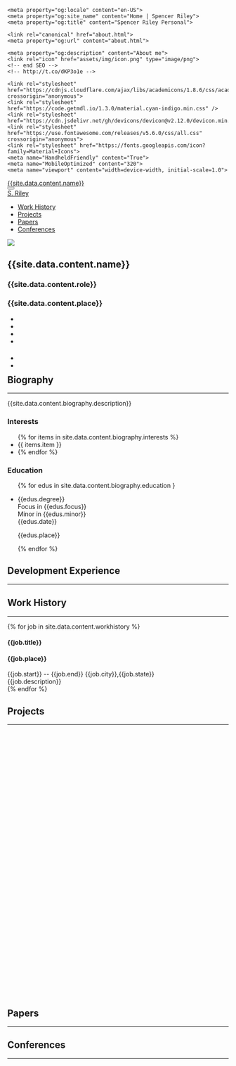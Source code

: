 <head>
	<meta charset="utf-8">
    <title>About | Spencer Riley</title>

	<meta property="og:locale" content="en-US">
	<meta property="og:site_name" content="Home | Spencer Riley">
	<meta property="og:title" content="Spencer Riley Personal">

	<link rel="canonical" href="about.html">
	<meta property="og:url" content="about.html">

	<meta property="og:description" content="About me">
	<link rel="icon" href="assets/img/icon.png" type="image/png">
	<!-- end SEO -->
	<!-- http://t.co/dKP3o1e -->

	<link rel="stylesheet" href="https://cdnjs.cloudflare.com/ajax/libs/academicons/1.8.6/css/academicons.min.css" crossorigin="anonymous">
	<link rel="stylesheet" href="https://code.getmdl.io/1.3.0/material.cyan-indigo.min.css" />
	<link rel="stylesheet" href="https://cdn.jsdelivr.net/gh/devicons/devicon@v2.12.0/devicon.min.css">
	<link rel="stylesheet" href="https://use.fontawesome.com/releases/v5.6.0/css/all.css" crossorigin="anonymous">
	<link rel="stylesheet" href="https://fonts.googleapis.com/icon?family=Material+Icons">
    <meta name="HandheldFriendly" content="True">
	<meta name="MobileOptimized" content="320">
	<meta name="viewport" content="width=device-width, initial-scale=1.0">

[//]: # (	<script src='https://code.jquery.com/jquery-3.6.0.min.js'></script>)

[//]: # (	<script src="https://cdnjs.cloudflare.com/ajax/libs/jquery.imagesloaded/4.1.4/imagesloaded.pkgd.min.js" crossorigin="anonymous"></script>)

[//]: # (	<script src="https://cdnjs.cloudflare.com/ajax/libs/twitter-bootstrap/4.1.3/js/bootstrap.min.js" crossorigin="anonymous"></script>)

[//]: # (	<script src="https://cdnjs.cloudflare.com/ajax/libs/fancybox/3.2.5/jquery.fancybox.min.js" crossorigin="anonymous"></script>)

[//]: # (	<script src="https://cdnjs.cloudflare.com/ajax/libs/highlight.js/9.12.0/highlight.min.js" crossorigin="anonymous"></script>)

[//]: # (	<script src="https://cdnjs.cloudflare.com/ajax/libs/fuse.js/3.2.1/fuse.min.js" crossorigin="anonymous"></script>)

[//]: # (	<script src="https://cdnjs.cloudflare.com/ajax/libs/mark.js/8.11.1/jquery.mark.min.js" crossorigin="anonymous"></script>)

[//]: # (<script src="https://cdnjs.cloudflare.com/ajax/libs/popper.js/1.12.9/umd/popper.min.js" crossorigin="anonymous"></script>)
	<script src="assets/js/academic.min.js"></script>

[//]: # (	<script src="assets/js/content.js"></script>)
	<script type="module" src="assets/js/zero-md.min.js"></script>
	<script>
		document.documentElement.className = document.documentElement.className.replace(/\bno-js\b/g, '') + ' js ';
	</script>
	<script>
        if (document.location.protocol != "https:") {
            document.location = document.URL.replace(/^http:/i, "https:");
        }
	</script>

[//]: # (	<link rel="stylesheet" type="text/css" href="assets/css/about.css">)
[//]: # (	<link rel="stylesheet" type="text/css" href="assets/css/bootstrap.min.css">)
</head>
<body id="top" data-spy="scroll" data-target="#navbar-main" class="dark" data-offset="71">
    <nav class="navbar navbar-expand-lg navbar-dark compensate-for-scrollbar" id="navbar-main">
        <div class="container">
            <div class="d-none d-lg-inline-flex">
                <a class="navbar-brand" href=".">{{site.data.content.name}}</a>
            </div>
            <button type="button" class="navbar-toggler" data-toggle="collapse" data-target="#navbar-content" aria-controls="navbar" aria-expanded="false" aria-label="Toggle navigation">
                <span>
                    <i class="fas fa-bars"></i>
                </span>
            </button>
            <div class="navbar-brand-mobile-wrapper d-inline-flex d-lg-none">
                <a class="navbar-brand" href=".">S. Riley</a>
            </div>
            <div class="navbar-collapse main-menu-item collapse justify-content-start" id="navbar-content">
                <ul class="navbar-nav d-md-inline-flex">
                    <li class="nav-item">
                        <a class="nav-link " href="#experience" data-target="#experience">
                            <span>Work History</span>
                        </a>
                    </li>
                    <li class="nav-item">
                        <a class="nav-link " href="#projects" data-target="#projects">
                            <span>Projects</span>
                        </a>
                    </li>
                    <li class="nav-item">
                        <a class="nav-link " href="#papers" data-target="#papers">
                            <span>Papers</span>
                        </a>
                    </li>
                    <li class="nav-item">
                        <a class="nav-link " href="#conferences" data-target="#conferences">
                            <span>Conferences</span>
                        </a>
                    </li>
                </ul>
            </div>
        </div>
    </nav>
    <span class="js-widget-page d-none"></span>
    <div id="main" role="main">
        <section id="about" class="home-section wg-about">
            <div class="container">
                <div class="row" itemprop="author" itemscope itemtype="http://schema.org/Person" itemref="person-email person-telephone person-address">
                    <div class="col-12 col-lg-4">
                        <div id="profile">
                            <img class="portrait" src="{{site.data.content.profile}}">
                            <div class="portrait-title">
                                <h2>{{site.data.content.name}}</h2>
                                <h3>{{site.data.content.role}}</h3>
                                <h3 itemprop="worksFor" itemscope itemtype="http://schema.org/Organization">
                                    <span>{{site.data.content.place}}</span>
                                </h3>
                            </div>
                            <ul class="network-icon" aria-hidden="true">
                                <li>
                                    <a itemprop="sameAs" target="_blank" href="mailto:me@sriley.dev">
                                        <i class="fas fa-envelope big-icon" id="mail"></i>
                                    </a>
                                </li>
                                <li>
                                    <a itemprop="sameAs" target="_blank" href="https://github.sriley.dev" rel="noopener">
                                        <i class="fab fa-github big-icon" id="git"></i>
                                    </a>
                                </li>
                                <li>
                                    <a itemprop="sameAs" target="_blank" href="https://orcid.org/0000-0001-7949-9163" rel="noopener">
                                        <i class="ai ai-orcid big-icon" id="orcid"></i>
                                    </a>
                                </li>
                                <li>
                                    <a itemprop="sameAs" target="_blank" href="https://rgate.sriley.dev" rel="noopener">
                                        <i class="ai ai-researchgate big-icon" id="rgate"></i>
                                    </a>
                                </li>
                            </ul>
                            <br>
                            <ul class="network-icon" aria-hidden="true" style="margin-top: -10px">
                                <li>
                                    <a itemprop="sameAs" target="_blank" href="https://cv.sriley.dev" rel="noopener">
                                        <i class="fas fa-file-pdf big-icon"></i>
                                    </a>
                                </li>
                                <li>
                                    <a itemprop="sameAs" target="_blank" href="https://board.sriley.dev">
                                        <div>
                                            <i class="fab fa-trello big-icon"></i>
                                        </div>
                                    </a>
                                </li>
                            </ul>
                        </div>
                    </div>
                    <div class="col-12 col-lg-8" itemprop="description">
                        <h1>Biography</h1><hr>
                        <p>{{site.data.content.biography.description}}</p>
                        <div class="row">
                            <div class="col-md-5">
                                <h3>Interests</h3>
                                <ul class="ul-interests">
                                    {% for items in site.data.content.biography.interests %}
                                        <li>{{ items.item }}<li>
                                    {% endfor %}
                                </ul>
                            </div>
                            <div class="col-md-7">
                                <h3>Education</h3>
                                <ul class="ul-edu fa-ul">
                                    {% for edus in site.data.content.biography.education }
                                    <li>
                                        <i class="fa-li fas fa-graduation-cap"></i>
                                        <div class="description">
                                            <p class="course">
                                                 <div>{{edus.degree}}</div>
                                                 <div>Focus in {{edus.focus}}<br>Minor in {{edus.minor}}</div>
                                                 <div>{{edus.date}}</div>
                                             </p>
                                            <p class="institution">{{edus.place}}</p>
                                        </div>                                    
                                    </li>
                                    {% endfor %}
                                </ul>
                            </div>
                        </div>
                    </div>
                </div>
            </div>
        </section>
        <section id="skills" class="home-section wg-featurette">
            <div class="container">
                <div class="row featurette">
                    <div class="col-md-12 section-heading">
                        <h1>Development Experience</h1><hr/>
                    </div>
                    <div id="skill"></div>
                </div>
            </div>
        </section>
        <section id="experience" class="home-section wg-experience">
            <div class="container">
                <div class="row">
                    <div class="col-xs-12 col-md-4 section-heading">
                        <h1>Work History</h1><hr/>
                    </div>
                    {% for job in site.data.content.workhistory %} 
                    <div class="col-12 col-lg-8">
                        <div class="row experience">
                            <div class="col py-2">
                                <div class="card">
                                    <div class="card-body">
                                        <h4 class="card-title exp-title text-muted mt-0 mb-1">
                                            {{job.title}}
                                        </h4>
                                        <h4 class="card-title exp-company text-muted my-0">
                                            {{job.place}}</h4>
                                        <div class="text-muted exp-meta">
                                            {{job.start}} -- {{job.end}}
                                            <span class='middot-divider'></span> 
                                            {{job.city}},{{job.state}}
                                        </div>
                                        <div class="col-auto text-center flex-column d-none d-sm-flex">
                                            {{job.description}}
                                        </div>
                                    </div>
                                </div>
                            </div>
                        </div>
                    </div>
                    {% endfor %}
                </div>
            </div>
        </section>
        <section id="projects" class="home-section wg-portfolio">
            <div class="container">
                <div class="row">
                    <div class="col-xs-12 col-md-4 section-heading">
                        <h1>Projects</h1><hr/>
                    </div>
                    <div class="col-12 col-lg-8">
                        <div class="isotope projects-container js-layout-masonry" style="top: 0px; height: 600px;">
                            <div id="carousel-proj" class="carousel slide" data-ride="carousel">
                                <div class="carousel-inner" id="projs" style="top: 0px; position: absolute;"></div>
                            </div>
                                <ol class="carousel-indicators" id="carousel-tabs"></ol>
                                <a class="carousel-control-prev" data-target="#carousel-proj" role="button" data-slide="prev">
                                  <span class="carousel-control-prev-icon"></span>
                                </a>
                                <a class="carousel-control-next" data-target="#carousel-proj" role="button" data-slide="next">
                                  <span class="carousel-control-next-icon"></span>
                                </a>
                        </div>
                    </div>
                </div>
            </div>
        </section>
        <section id="papers" class="home-section wg-featured">
            <div class="container">
                <div class="row">
                    <div class="col-xs-12 col-md-4 section-heading">
                        <h1>Papers</h1><hr/>
                    </div>
                    <div class="col-12 col-lg-8" id="paper"></div>
                </div>
            </div>
        </section>
        <section id="conferences" class="home-section wg-featured">
            <div class="container">
                <div class="row">
                    <div class="col-xs-12 col-md-4 section-heading">
                        <h1>Conferences</h1><hr/>
                    </div>
                    <div class="col-12 col-lg-8">
                        <div class="isotope projects-container js-layout-masonry" style="top: 0px; height: 1050px;">
                            <div id="carousel-conf" class="carousel slide" data-ride="carousel">
                                <div class="carousel-inner" id="conference" style="top: 0px; position: absolute;"></div>
                            </div>
                                <ol class="carousel-indicators" id="carousel-tabs1"></ol>
                                <a class="carousel-control-prev" data-target="#carousel-conf" role="button" data-slide="prev">
                                  <span class="carousel-control-prev-icon"></span>
                                </a>
                                <a class="carousel-control-next" data-target="#carousel-conf" role="button" data-slide="next">
                                  <span class="carousel-control-next-icon"></span>
                                </a>
                        </div>
                    </div>
                </div>
            </div>
        </section>
    </div>
</body>
